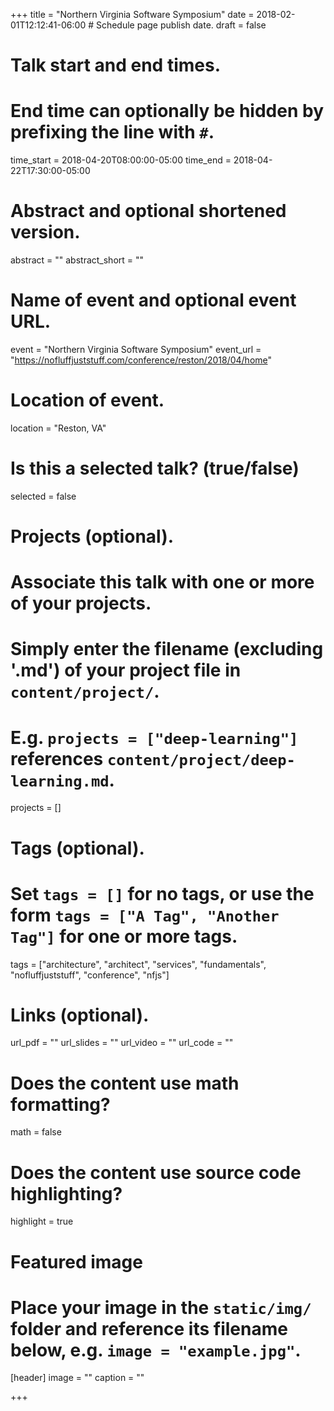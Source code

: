 +++
title = "Northern Virginia Software Symposium"
date = 2018-02-01T12:12:41-06:00  # Schedule page publish date.
draft = false

# Talk start and end times.
#   End time can optionally be hidden by prefixing the line with `#`.
time_start = 2018-04-20T08:00:00-05:00
time_end = 2018-04-22T17:30:00-05:00

# Abstract and optional shortened version.
abstract = ""
abstract_short = ""

# Name of event and optional event URL.
event = "Northern Virginia Software Symposium"
event_url = "https://nofluffjuststuff.com/conference/reston/2018/04/home"

# Location of event.
location = "Reston, VA"

# Is this a selected talk? (true/false)
selected = false

# Projects (optional).
#   Associate this talk with one or more of your projects.
#   Simply enter the filename (excluding '.md') of your project file in `content/project/`.
#   E.g. `projects = ["deep-learning"]` references `content/project/deep-learning.md`.
projects = []

# Tags (optional).
#   Set `tags = []` for no tags, or use the form `tags = ["A Tag", "Another Tag"]` for one or more tags.
tags = ["architecture", "architect", "services", "fundamentals", "nofluffjuststuff", "conference", "nfjs"]

# Links (optional).
url_pdf = ""
url_slides = ""
url_video = ""
url_code = ""

# Does the content use math formatting?
math = false

# Does the content use source code highlighting?
highlight = true

# Featured image
# Place your image in the `static/img/` folder and reference its filename below, e.g. `image = "example.jpg"`.
[header]
image = ""
caption = ""

+++

